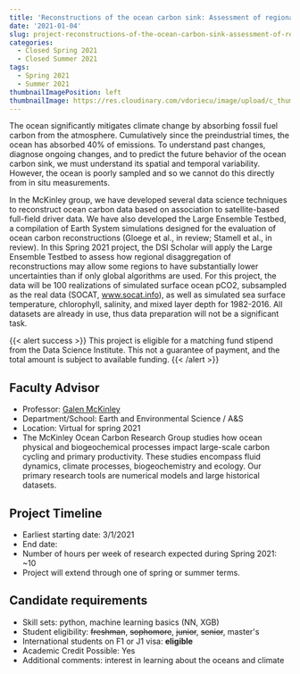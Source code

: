 ```yaml
---
title: 'Reconstructions of the ocean carbon sink: Assessment of regional uncertainties'
date: '2021-01-04'
slug: project-reconstructions-of-the-ocean-carbon-sink-assessment-of-regional-uncertainties
categories:
  - Closed Spring 2021
  - Closed Summer 2021
tags:
  - Spring 2021
  - Summer 2021
thumbnailImagePosition: left
thumbnailImage: https://res.cloudinary.com/vdoriecu/image/upload/c_thumb,w_200,g_face/v1579110178/construction_c6dqbd.png
---
```

The ocean significantly mitigates climate change by absorbing fossil fuel carbon from the atmosphere. Cumulatively since the preindustrial times, the ocean has absorbed 40% of emissions. To understand past changes, diagnose ongoing changes, and to predict the future behavior of the ocean carbon sink, we must understand its spatial and temporal variability. However, the ocean is poorly sampled and so we cannot do this directly from in situ measurements. 

<!--more-->


In the McKinley group, we have developed several data science techniques to reconstruct ocean carbon data based on association to satellite-based full-field driver data. We have also developed the Large Ensemble Testbed, a compilation of Earth System simulations designed for the evaluation of ocean carbon reconstructions (Gloege et al., in review; Stamell et al., in review). In this Spring 2021 project, the DSI Scholar will apply the Large Ensemble Testbed to assess how regional disaggregation of reconstructions may allow some regions to have substantially lower uncertainties than if only global algorithms are used. 
For this project, the data will be 100 realizations of simulated surface ocean pCO2, subsampled as the real data (SOCAT, www.socat.info), as well as simulated sea surface temperature, chlorophyll, salinity, and mixed layer depth for 1982-2016. All datasets are already in use, thus data preparation will not be a significant task. 

{{< alert success >}}
This project is eligible for a matching fund stipend from the Data Science Institute. This not a guarantee of payment, and the total amount is subject to available funding.
{{< /alert >}}

## Faculty Advisor
+ Professor: [Galen McKinley](https://galenmckinley.github.io)
+ Department/School: Earth and Environmental Science / A&S
+ Location: Virtual for spring 2021
+ The McKinley Ocean Carbon Research Group studies how ocean physical and biogeochemical processes impact large-scale carbon cycling and primary productivity. These studies encompass fluid dynamics, climate processes, biogeochemistry and ecology. Our primary research tools are numerical models and large historical datasets.

## Project Timeline
+ Earliest starting date: 3/1/2021
+ End date: 
+ Number of hours per week of research expected during Spring 2021: ~10
+ Project will extend through one of spring or summer terms.

## Candidate requirements
+ Skill sets: python, machine learning basics (NN, XGB) 
+ Student eligibility: ~~freshman~~, ~~sophomore~~, ~~junior~~, ~~senior~~, master's
+ International students on F1 or J1 visa: **eligible**
+ Academic Credit Possible: Yes
+ Additional comments: interest in learning about the oceans and climate

